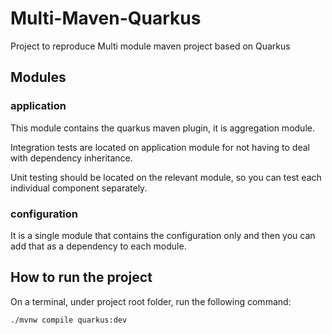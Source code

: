 # Multi-Maven-Quarkus

Project to reproduce Multi module maven project based on Quarkus

## Modules

### application

This module contains the quarkus maven plugin, it is aggregation module.

Integration tests are located on application module for not having to deal with dependency
inheritance.

Unit testing should be located on the relevant module, so you can test each individual component
separately.

### configuration

It is a single module that contains the configuration only and then you can add that as a dependency
to each module.

## How to run the project

On a terminal, under project root folder, run the following command:

```
./mvnw compile quarkus:dev
```

